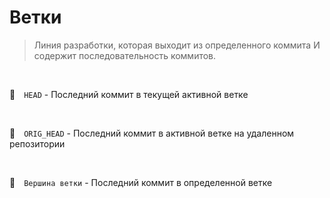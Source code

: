 # Ветки
> Линия разработки, которая выходит из определенного коммита И содержит последовательность коммитов.
> 
<br>

🔴&emsp;`HEAD`  - Последний коммит в текущей активной ветке

<br>

🔴&emsp;`ORIG_HEAD`  - Последний коммит в активной ветке на удаленном репозитории

<br>

🔴&emsp;`Вершина ветки`  - Последний коммит в определенной ветке


